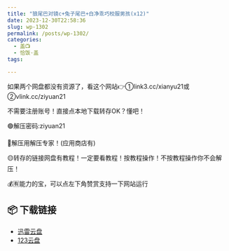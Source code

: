 ```yaml
---
title: "狼尾巴对镜c+兔子尾巴+白净乖巧校服男孩(x12)"
date: 2023-12-30T22:58:36
slug: wp-1302
permalink: /posts/wp-1302/
categories:
  - 盖📺
  - 恰饭·盖
tags:

---
```


如果两个网盘都没有资源了，看这个网站👉①link3.cc/xianyu21或②vlink.cc/ziyuan21

不需要注册账号！直接点本地下载转存OK？懂吧！

🟢解压密码:ziyuan21

🔵解压用解压专家！(应用商店有)

🟡转存的链接网盘有教程！一定要看教程！按教程操作！不按教程操作你不会解压！

💰🈶能力的宝，可以点左下角赞赏支持一下网站运行

## 📦 下载链接
- [迅雷云盘](https://blziyuan21.com/pay-download/1302?key=967e83e2fd&down_id=0)
- [123云盘](https://blziyuan21.com/pay-download/1302?key=967e83e2fd&down_id=1)

